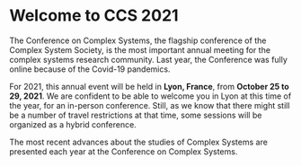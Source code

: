 # Welcome to CCS 2021 
The Conference on Complex Systems, the flagship conference of the Complex System Society, is the most important annual meeting for the complex systems research community. Last year, the Conference was fully online because of the Covid-19 pandemics.

For 2021, this annual event will be held in **Lyon, France**, from **October 25 to 29, 2021**. We are confident to be able to welcome you in Lyon at this time of the year, for an in-person conference. Still, as we know that there might still be a number of travel restrictions at that time, some sessions will be organized as a hybrid conference. 

The most recent advances about the studies of Complex Systems are presented each year at the Conference on Complex Systems.

